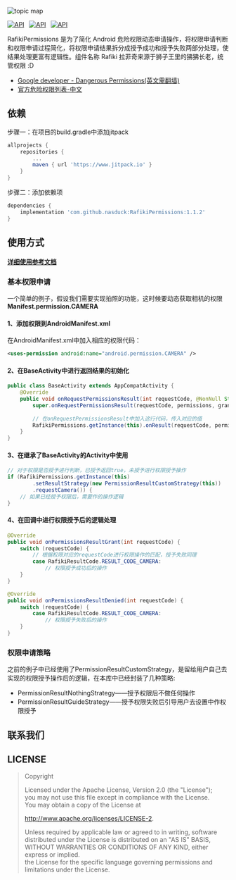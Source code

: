 ![topic map](https://github.com/nasduck/RafikiPermissions/blob/dev/art/topic%20map.png?raw=true)

[![API](https://img.shields.io/badge/RafikiPermissions-v1.1.2-brightgreen.svg?style=flat)](https://android-arsenal.com/api?level=14)&ensp;
[![API](https://img.shields.io/badge/API-14%2B-brightgreen.svg?style=flat)](https://android-arsenal.com/api?level=14)&ensp;
[![API](https://img.shields.io/badge/License-Apche2.0-brightgreen.svg?style=flat)](https://github.com/nasduck/AfikiPermissions/blob/master/LICENSE)

RafikiPermissions 是为了简化 Android 危险权限动态申请操作，将权限申请判断和权限申请过程简化，将权限申请结果拆分成授予成功和授予失败两部分处理，使结果处理更富有逻辑性。组件名称 Rafiki 拉菲奇来源于狮子王里的狒狒长老，统管权限 :D

* [Google developer - Dangerous Permissions(英文需翻墙)](https://developer.android.com/guide/topics/permissions/overview#permission-groups)
* [官方危险权限列表-中文](https://developer.android.google.cn/guide/topics/permissions/overview#permission-groups)

## 依赖
步骤一：在项目的build.gradle中添加jitpack

```gradle
allprojects {
	repositories {
		...
		maven { url 'https://www.jitpack.io' }
	}
}
```

步骤二：添加依赖项

```gradle
dependencies {
    implementation 'com.github.nasduck:RafikiPermissions:1.1.2'
}
```

## 使用方式
#### [详细使用参考文档](https://github.com/nasduck/RafikiPermissions/wiki/%E8%AF%A6%E7%BB%86%E4%BD%BF%E7%94%A8%E5%8F%82%E8%80%83%E6%96%87%E6%A1%A3)
### 基本权限申请
一个简单的例子，假设我们需要实现拍照的功能，这时候要动态获取相机的权限**Manifest.permission.CAMERA**
#### 1、添加权限到AndroidManifest.xml
在AndroidManifest.xml中加入相应的权限代码：
```xml
<uses-permission android:name="android.permission.CAMERA" />
```

#### 2、在BaseActivity中进行返回结果的初始化
```java
public class BaseActivity extends AppCompatActivity {
    @Override
    public void onRequestPermissionsResult(int requestCode, @NonNull String[] permissions, @NonNull int[] grantResults) {
        super.onRequestPermissionsResult(requestCode, permissions, grantResults);
	
        // 在onRequestPermissionsResult中加入这行代码，传入对应的值
        RafikiPermissions.getInstance(this).onResult(requestCode, permissions, grantResults);
    }
}
```

#### 3、在继承了BaseActivity的Activity中使用
```java
// 对于权限是否授予进行判断，已授予返回true，未授予进行权限授予操作
if (RafikiPermissions.getInstance(this)
        .setResultStrategy(new PermissionResultCustomStrategy(this))    // 设置自定义的权限授予结果处理策略
        .requestCamera()) {                                             // 请求相机权限
    // 如果已经授予权限后，需要作的操作逻辑
}
```

#### 4、在回调中进行权限授予后的逻辑处理

```java
@Override   
public void onPermissionsResultGrant(int requestCode) {
    switch (requestCode) {
        // 根据权限对应的requestCode进行权限操作的匹配，授予失败同理
        case RafikiResultCode.RESULT_CODE_CAMERA:
            // 权限授予成功后的操作
    }
}

@Override   
public void onPermissionsResultDenied(int requestCode) {
    switch (requestCode) {
        case RafikiResultCode.RESULT_CODE_CAMERA:
            // 权限授予失败后的操作
    }
}
```

### 权限申请策略

之前的例子中已经使用了PermissionResultCustomStrategy，是留给用户自己去实现的权限授予操作后的逻辑，在本库中已经封装了几种策略:

- PermissionResultNothingStrategy——授予权限后不做任何操作
- PermissionResultGuideStrategy——授予权限失败后引导用户去设置中作权限授予

## 联系我们


## LICENSE
> Copyright
>
> Licensed under the Apache License, Version 2.0 (the "License");    
> you may not use this file except in compliance with the License.   
> You may obtain a copy of the License at
>
> http://www.apache.org/licenses/LICENSE-2.
>
> Unless required by applicable law or agreed to in writing, software   
> distributed under the License is distributed on an "AS IS" BASIS,   
> WITHOUT WARRANTIES OR CONDITIONS OF ANY KIND, either express or implied.   
> the License for the specific language governing permissions and   
> limitations under the License.
